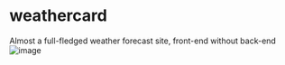 # weathercard
Almost a full-fledged weather forecast site, front-end without back-end
![image](https://github.com/SocialSchemer/weathercard/assets/143866912/075ec3c2-0e1d-42ad-8202-35c41ee450f9)

